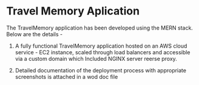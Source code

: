 # Travel Memory Aplication


The TravelMemory application has been developed using the MERN stack. Below are the details -

1. A fully functional TravelMemory application hosted on an AWS cloud service - EC2 instance, scaled through load balancers and accessible via a custom domain which Included NGINX server reerse proxy.

2. Detailed documentation of the deployment process with appropriate screenshots is attached in a wod doc file

